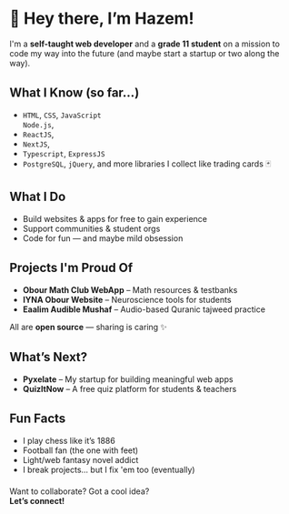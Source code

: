 <h1 style="font-size: 2em;">👋 Hey there, I’m Hazem!</h1>

<p>
  I'm a <strong>self-taught web developer</strong> and a <strong>grade 11 student</strong> on a mission to code my way into the future 
  (and maybe start a startup or two along the way).
</p>

<h2 style="margin-top: 1.5em;">What I Know (so far…)</h2>
<ul>
  <li><code>HTML</code>, <code>CSS</code>, <code>JavaScript</code></li>
  <code>Node.js</code>, <li><code>ReactJS</code>, <li><code>NextJS</code>, <li><code>Typescript</code>, <code>ExpressJS</code></li>
  <li><code>PostgreSQL</code>, <code>jQuery</code>, and more libraries I collect like trading cards 🃏</li>
</ul>

<h2 style="margin-top: 1.5em;">What I Do</h2>
<ul>
  <li>Build websites & apps for free to gain experience</li>
  <li>Support communities & student orgs</li>
  <li>Code for fun — and maybe mild obsession</li>
</ul>

<h2 style="margin-top: 1.5em;">Projects I'm Proud Of</h2>
<ul>
  <li><strong>Obour Math Club WebApp</strong> – Math resources & testbanks</li>
  <li><strong>IYNA Obour Website</strong> – Neuroscience tools for students</li>
  <li><strong>Eaalim Audible Mushaf</strong> – Audio-based Quranic tajweed practice</li>
</ul>
<p>All are <strong>open source</strong> — sharing is caring ✨</p>

<h2 style="margin-top: 1.5em;">What’s Next?</h2>
<ul>
  <li><strong>Pyxelate</strong> – My startup for building meaningful web apps</li>
  <li><strong>QuizItNow</strong> – A free quiz platform for students & teachers</li>
</ul>

<h2 style="margin-top: 1.5em;">Fun Facts</h2>
<ul>
  <li>I play chess like it’s 1886</li>
  <li>Football fan (the one with feet)</li>
  <li>Light/web fantasy novel addict</li>
  <li>I break projects... but I fix 'em too (eventually)</li>
</ul>

<p style="margin-top: 1.5em;">
  Want to collaborate? Got a cool idea? 
  <br><strong>Let’s connect!</strong>
</p>
